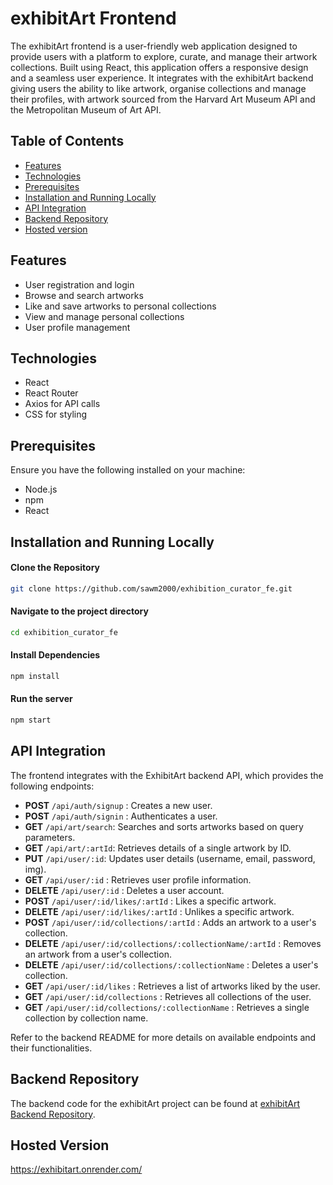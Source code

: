 # exhibitArt Frontend

The exhibitArt frontend is a user-friendly web application designed to provide users with a platform to explore, curate, and manage their artwork collections. Built using React, this application offers a responsive design and a seamless user experience. It integrates with the exhibitArt backend giving users the ability to like artwork, organise collections and manage their profiles, with artwork sourced from the Harvard Art Museum API and the Metropolitan Museum of Art API.

## Table of Contents

- [Features](#features)
- [Technologies](#technologies)
- [Prerequisites](#prerequisites)
- [Installation and Running Locally](#installation-and-running-locally)
- [API Integration](#api-integration)
- [Backend Repository](#backend-repository)
- [Hosted version](#hosted-version)

## Features

- User registration and login
- Browse and search artworks
- Like and save artworks to personal collections
- View and manage personal collections
- User profile management

## Technologies

- React
- React Router
- Axios for API calls
- CSS for styling

## Prerequisites

Ensure you have the following installed on your machine:

- Node.js
- npm
- React

## Installation and Running Locally

#### Clone the Repository

```bash
git clone https://github.com/sawm2000/exhibition_curator_fe.git
```

#### Navigate to the project directory

```bash
cd exhibition_curator_fe
```

#### Install Dependencies

```bash
npm install
```

#### Run the server

```bash
npm start
```

## API Integration

The frontend integrates with the ExhibitArt backend API, which provides the following endpoints:

- **POST** `/api/auth/signup` : Creates a new user.
- **POST** `/api/auth/signin` : Authenticates a user.
- **GET**  `/api/art/search`: Searches and sorts artworks based on query parameters.
- **GET** `/api/art/:artId`: Retrieves details of a single artwork by ID.
- **PUT** `/api/user/:id`: Updates user details (username, email, password, img).
- **GET** `/api/user/:id` : Retrieves user profile information.
- **DELETE** `/api/user/:id` : Deletes a user account.
- **POST** `/api/user/:id/likes/:artId` : Likes a specific artwork.
- **DELETE** `/api/user/:id/likes/:artId` : Unlikes a specific artwork.
- **POST** `/api/user/:id/collections/:artId` : Adds an artwork to a user's collection.
- **DELETE** `/api/user/:id/collections/:collectionName/:artId` : Removes an artwork from a user's collection.
- **DELETE** `/api/user/:id/collections/:collectionName` : Deletes a user's collection.
- **GET** `/api/user/:id/likes` : Retrieves a list of artworks liked by the user.
- **GET** `/api/user/:id/collections` : Retrieves all collections of the user.
- **GET** `/api/user/:id/collections/:collectionName` : Retrieves a single collection by collection name.

Refer to the backend README for more details on available endpoints and their functionalities.

## Backend Repository

The backend code for the exhibitArt project can be found at [exhibitArt Backend Repository](https://github.com/sawm2000/exhibition_curator.git).

## Hosted Version

https://exhibitart.onrender.com/
